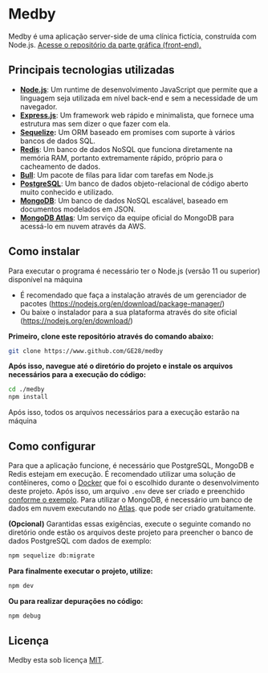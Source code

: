 
# Medby
Medby é uma aplicação server-side de uma clínica fictícia, construída com Node.js. 
[Acesse o repositório da parte gráfica (front-end).](https://github.com/GE28/medby-web)

## Principais tecnologias utilizadas 
* **[Node.js](https://nodejs.org/pt-br/)**: Um runtime de desenvolvimento JavaScript que permite que a linguagem seja utilizada em nível back-end e sem a necessidade de um navegador.
* **[Express.js](https://expressjs.com/pt-br/)**: Um framework web rápido e minimalista, que fornece uma estrutura mas sem dizer o que fazer com ela.
* **[Sequelize](https://sequelize.org/):** Um ORM baseado em promises com suporte à vários bancos de dados SQL.
* **[Redis](https://redis.io/)**: Um banco de dados NoSQL que funciona diretamente na memória RAM, portanto extremamente rápido, próprio para o cacheamento de dados.
* **[Bull](https://github.com/OptimalBits/bull)**: Um pacote de filas para lidar com tarefas em Node.js
* **[PostgreSQL](https://www.postgresql.org/)**: Um banco de dados objeto-relacional de código aberto muito conhecido e utilizado.
* **[MongoDB](https://www.mongodb.com/)**: Um banco de dados NoSQL escalável, baseado em documentos modelados em JSON.
* **[MongoDB Atlas](https://www.mongodb.com/atlas/database)**: Um serviço da equipe oficial do MongoDB para acessá-lo em nuvem através da AWS.

## Como instalar

Para executar o programa é necessário ter o Node.js (versão 11 ou superior) disponível na máquina

* É recomendado que faça a instalação através de um gerenciador de pacotes (https://nodejs.org/en/download/package-manager/)
* Ou baixe o instalador para a sua plataforma através do site oficial (https://nodejs.org/en/download/)

**Primeiro, clone este repositório através do comando abaixo:**
```bash
git clone https://www.github.com/GE28/medby
```

**Após isso, navegue até o diretório do projeto e instale os arquivos necessários para a execução do código:**
```bash
cd ./medby
npm install
```
Após isso, todos os arquivos necessários para a execução estarão na máquina

## Como configurar
Para que a aplicação funcione, é necessário que PostgreSQL, MongoDB e Redis estejam em execução. É recomendado utilizar uma solução de contêineres, como o [Docker](https://www.docker.com/) que foi o escolhido durante o desenvolvimento deste projeto. Após isso, um arquivo `.env` deve ser criado e preenchido [conforme o exemplo](./.env.example). Para utilizar o MongoDB, é necessário um banco de dados em nuvem executando no [Atlas](https://www.mongodb.com/atlas/database). que pode ser criado gratuitamente.

**(Opcional)** Garantidas essas exigências, execute o seguinte comando no diretório onde estão os arquivos deste projeto para preencher o banco de dados PostgreSQL com dados de exemplo:
```bash
npm sequelize db:migrate
```

**Para finalmente executar o projeto, utilize:**
```bash
npm dev
```

**Ou para realizar depurações no código:**
```bash
npm debug
```

## Licença

Medby esta sob licença [MIT](./LICENSE).

